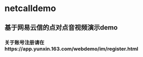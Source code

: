 # netcalldemo

## 基于网易云信的点对点音视频演示demo


### 关于账号注册请在https://app.yunxin.163.com/webdemo/im/register.html
